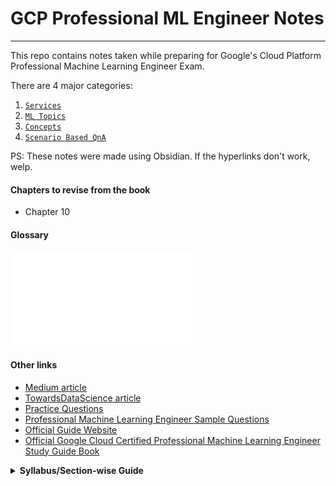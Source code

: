 # GCP Professional ML Engineer Notes
---
This repo contains notes taken while preparing for Google's Cloud Platform Professional Machine Learning Engineer Exam.

There are 4 major categories:

1. [`Services`](services/README.md)
2. [`ML Topics`](ml-topics/README.md)
3. [`Concepts`](concepts.md)
4. [`Scenario Based QnA`](scenario-based-qna/README.md)

PS: These notes were made using Obsidian. If the hyperlinks don't work, welp.
#### Chapters to revise from the book

- Chapter 10

#### Glossary
![glossary](attachments/glossary.pdf)
#### Other links

- [Medium article](https://sathishvj.medium.com/notes-from-my-google-cloud-professional-machine-learning-engineer-certification-exam-2110998db0f5)
- [TowardsDataScience article](https://towardsdatascience.com/how-to-prepare-for-the-gcp-professional-machine-learning-engineer-exam-b1c59967355f)
- [Practice Questions](https://eavelardev.github.io/ml/questions.html)
- [Professional Machine Learning Engineer Sample Questions](https://docs.google.com/forms/d/e/1FAIpQLSeYmkCANE81qSBqLW0g2X7RoskBX9yGYQu-m1TtsjMvHabGqg/viewform)
- [Official Guide Website](https://cloud.google.com/learn/certification/guides/machine-learning-engineer)
- [Official Google Cloud Certified Professional Machine Learning Engineer Study Guide Book](https://www.wiley.com/en-us/Official+Google+Cloud+Certified+Professional+Machine+Learning+Engineer+Study+Guide-p-9781119944461)

<details>
	<summary>
		<b>Syllabus/Section-wise Guide</b>
	</summary>
	<b>Section 1: Architecting low-code ML solutions (~12% of the exam)</b>
	    - 1.1 Developing ML models by using BigQuery ML. Considerations include:
	        - Building the appropriate BigQuery ML model (e.g., linear and binary classification, regression, time-series, matrix factorization, boosted trees, autoencoders) based on the business problem
	        - Feature engineering or selection by using BigQuery ML
	        - Generating predictions by using BigQuery ML
	          
	    - 1.2 Building AI solutions by using ML APIs. Considerations include:
	        - Building applications by using ML APIs (e.g., Cloud Vision API, Natural Language API, Cloud Speech API, Translation)
	        - Building applications by using industry-specific APIs (e.g., Document AI API, Retail API)
	          
	    - 1.3 Training models by using AutoML. Considerations include:
	        - Preparing data for AutoML (e.g., feature selection, data labeling, Tabular Workflows on AutoML)
	        - Using available data (e.g., tabular, text, speech, images, videos) to train custom models
	        - Using AutoML for tabular data
	        - Creating forecasting models using AutoML
	        - Configuring and debugging trained models
	          
	<b>Section 2: Collaborating within and across teams to manage data and models (~16% of the exam)</b>
	    - 2.1 Exploring and preprocessing organization-wide data (e.g., Cloud Storage, BigQuery, Cloud Spanner, Cloud SQL, Apache Spark, Apache Hadoop). Considerations include:
	        - Organizing different types of data (e.g., tabular, text, speech, images, videos) for efficient training
	        - Managing datasets in Vertex AI
	        - Data preprocessing (e.g., Dataflow, TensorFlow Extended [TFX], BigQuery)
	        - Creating and consolidating features in Vertex AI Feature Store
	        - Privacy implications of data usage and/or collection (e.g., handling sensitive data such as personally identifiable information [PII] and protected health information [PHI])
	          
	    - 2.2 Model prototyping using Jupyter notebooks. Considerations include:
	        - Choosing the appropriate Jupyter backend on Google Cloud (e.g., Vertex AI Workbench, notebooks on Dataproc)
	        - Applying security best practices in Vertex AI Workbench
	        - Using Spark kernels
	        - Integration with code source repositories
	        - Developing models in Vertex AI Workbench by using common frameworks (e.g., TensorFlow, PyTorch, sklearn, Spark, JAX)
	          
	    - 2.3 Tracking and running ML experiments. Considerations include:
	        - Choosing the appropriate Google Cloud environment for development and experimentation (e.g., Vertex AI Experiments, Kubeflow Pipelines, Vertex AI TensorBoard with TensorFlow and PyTorch) given the framework
	          
	<b>Section 3: Scaling prototypes into ML models (~18% of the exam)</b>
	    - 3.1 Building models. Considerations include:
		    - Choosing ML framework and model architecture
		    - Modeling techniques given interpretability requirements
		      
		- 3.2 Training models. Considerations include: 
	        - Organizing training data (e.g., tabular, text, speech, images, videos) on Google Cloud (e.g., Cloud Storage, BigQuery)
	        - Ingestion of various file types (e.g., CSV, JSON, images, Hadoop, databases) into training
	        - Training using different SDKs (e.g., Vertex AI custom training, Kubeflow on Google Kubernetes Engine, AutoML, tabular workflows)
	        - Using distributed training to organize reliable pipelines
	        - Hyperparameter tuning
	        - Troubleshooting ML model training failures
	          
	    - 3.3 Choosing appropriate hardware for training. Considerations include:
	        - Evaluation of compute and accelerator options (e.g., CPU, GPU, TPU, edge devices)
	        - Distributed training with TPUs and GPUs (e.g., Reduction Server on Vertex AI, Horovod)
	          
	<b>Section 4: Serving and scaling models (~19% of the exam)</b>
	    - 4.1 Serving models. Considerations include:
	        - Batch and online inference (e.g., Vertex AI, Dataflow, BigQuery ML, Dataproc)
	        - Using different frameworks (e.g., PyTorch, XGBoost) to serve models
	        - Organizing a model registry
	        - A/B testing different versions of a model
	          
	    - 4.2 Scaling online model serving. Considerations include:
	        - Vertex AI Feature Store
	        - Vertex AI public and private endpoints
	        - Choosing appropriate hardware (e.g., CPU, GPU, TPU, edge)
	        - Scaling the serving backend based on the throughput (e.g., Vertex AI Prediction, containerized serving)
	        - Tuning ML models for training and serving in production (e.g., simplification techniques, optimizing the ML solution for increased performance, latency, memory, throughput)
	          
	<b>Section 5: Automating and orchestrating ML pipelines (~21% of the exam</b>
	    - 5.1 Developing end-to-end ML pipelines. Considerations include:
	        - Data and model validation → **Chapter 2**
	        - Ensuring consistent data pre-processing between training and serving
	        - Hosting third-party pipelines on Google Cloud (e.g., MLFlow)
	        - Identifying components, parameters, triggers, and compute needs (e.g., Cloud Build, Cloud Run)
	        - Orchestration framework (e.g., Kubeflow Pipelines, Vertex AI Pipelines, Cloud Composer)
	        - Hybrid or multicloud strategies
	        - System design with TFX components or Kubeflow DSL (e.g., Dataflow)
	          
	    - 5.2 Automating model retraining. Considerations include:
	        - Determining an appropriate retraining policy
	        - Continuous integration and continuous delivery (CI/CD) model deployment (e.g., Cloud Build, Jenkins)
	    - 5.3 Tracking and auditing metadata. Considerations include:
	        - Tracking and comparing model artifacts and versions (e.g., Vertex AI Experiments, Vertex ML Metadata)
	        - Hooking into model and dataset versioning
	        - Model and data lineage
	          
	<b>Section 6: Monitoring ML solutions (~14% of the exam)</b>
	    - 6.1 Identifying risks to ML solutions. Considerations include:
	        - Building secure ML systems (e.g., protecting against unintentional exploitation of data or models, hacking)
	        - Aligning with Google’s Responsible AI practices (e.g., biases)
	        - Assessing ML solution readiness (e.g., data bias, fairness)
	        - Model explainability on Vertex AI (e.g., Vertex AI Prediction)
	          
	    - 6.2 Monitoring, testing, and troubleshooting ML solutions. Considerations include:
	        - Establishing continuous evaluation metrics (e.g., Vertex AI Model Monitoring, Explainable AI)
	        - Monitoring for training-serving skew
	        - Monitoring for feature attribution drift
	        - Monitoring model performance against baselines, simpler models, and across the time dimension
	        - Common training and serving errors
</details>


